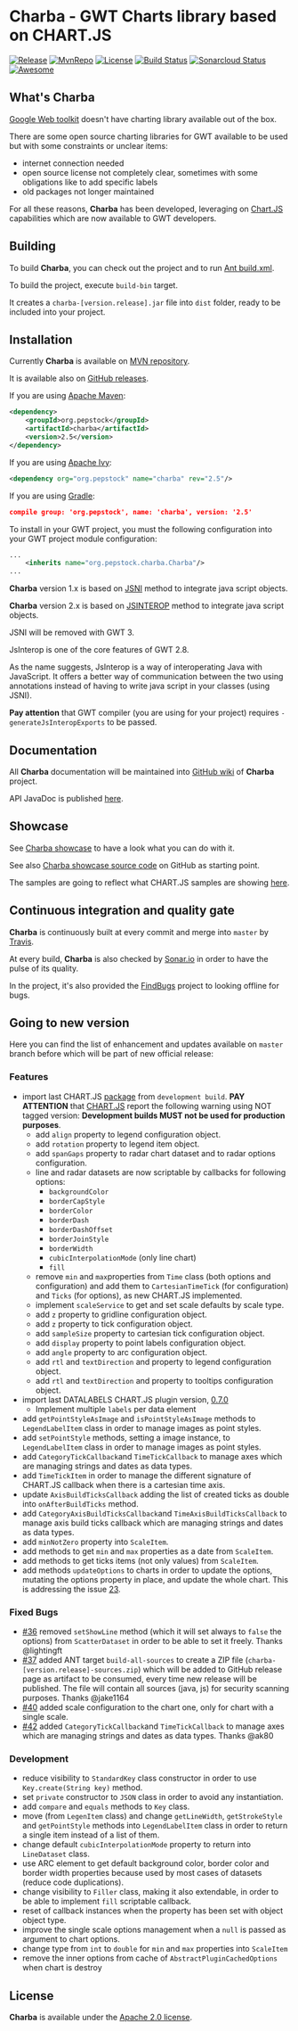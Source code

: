 Charba - GWT Charts library based on CHART.JS
===============================================

[![Release](https://img.shields.io/github/release/pepstock-org/Charba.svg)](https://github.com/pepstock-org/Charba/releases/latest) [![MvnRepo](https://maven-badges.herokuapp.com/maven-central/org.pepstock/charba/badge.svg)](https://mvnrepository.com/artifact/org.pepstock/charba) [![License](https://img.shields.io/github/license/pepstock-org/Charba.svg)](https://github.com/pepstock-org/Charba/blob/master/LICENSE-2.0.txt) [![Build Status](https://travis-ci.com/pepstock-org/Charba.svg?branch=master)](https://travis-ci.com/pepstock-org/Charba) [![Sonarcloud Status](https://sonarcloud.io/api/project_badges/measure?project=pepstock-org_Charba&metric=alert_status)](https://sonarcloud.io/dashboard?id=pepstock-org_Charba) [![Awesome](https://awesome.re/badge-flat2.svg)](https://github.com/chartjs/awesome)

What's Charba
--------

[Google Web toolkit](http://www.gwtproject.org/) doesn't have charting library available out of the box.

There are some open source charting libraries for GWT available to be used but with some constraints or unclear items:

 * internet connection needed
 * open source license not completely clear, sometimes with some obligations like to add specific labels
 * old packages not longer maintained

For all these reasons, **Charba** has been developed, leveraging on [Chart.JS](http://www.chartjs.org/) capabilities which are now available to GWT developers.
    
Building
--------

To build **Charba**, you can check out the project and to run [Ant build.xml](https://github.com/pepstock-org/Charba/blob/master/build.xml).

To build the project, execute `build-bin` target.

It creates a `charba-[version.release].jar` file into `dist` folder, ready to be included into your project.

Installation
------------

Currently **Charba** is available on [MVN repository](https://mvnrepository.com/artifact/org.pepstock/charba).

It is available also on [GitHub releases](https://github.com/pepstock-org/Charba/releases).

If you are using [Apache Maven](https://maven.apache.org/):

```xml
<dependency>
    <groupId>org.pepstock</groupId>
    <artifactId>charba</artifactId>
    <version>2.5</version>
</dependency>
```

If you are using [Apache Ivy](http://ant.apache.org/ivy/):

```xml
<dependency org="org.pepstock" name="charba" rev="2.5"/>
```

If you are using [Gradle](https://gradle.org/):

```json
compile group: 'org.pepstock', name: 'charba', version: '2.5'
```

To install in your GWT project, you must the following configuration into your GWT project module configuration:

```xml
...
    <inherits name="org.pepstock.charba.Charba"/>
...
```

**Charba** version 1.x is based on [JSNI](http://www.gwtproject.org/doc/latest/DevGuideCodingBasicsJSNI.html) method to integrate java script objects. 

**Charba** version 2.x is based on [JSINTEROP](http://www.gwtproject.org/doc/latest/DevGuideCodingBasicsJsInterop.html) method to integrate java script objects.

JSNI will be removed with GWT 3.

JsInterop is one of the core features of GWT 2.8. 

As the name suggests, JsInterop is a way of interoperating Java with JavaScript. It offers a better way of communication between the two using annotations instead of having to write java script in your classes (using JSNI).

**Pay attention** that GWT compiler (you are using for your project) requires `-generateJsInteropExports` to be passed.

Documentation
-------------

All **Charba** documentation will be maintained into [GitHub wiki](https://github.com/pepstock-org/Charba/wiki) of **Charba** project.

API JavaDoc is published [here](http://www.pepstock.org/Charba/2.5/index.html).

Showcase
--------

See [Charba showcase](http://www.pepstock.org/Charba-Showcase/Charba_Showcase.html) to have a look what you can do with it.

See also [Charba showcase source code](https://github.com/pepstock-org/Charba-Showcase) on GitHub as starting point.

The samples are going to reflect what CHART.JS samples are showing [here](http://www.chartjs.org/samples/latest/).

Continuous integration and quality gate
---------------------------------------

**Charba** is continuously built at every commit and merge into `master` by [Travis](https://travis-ci.com/pepstock-org/Charba).

At every build, **Charba** is also checked by [Sonar.io](https://sonarcloud.io/dashboard?id=pepstock-org_Charba) in order to have the pulse of its quality.

In the project, it's also provided the [FindBugs](https://github.com/pepstock-org/Charba/blob/2.5/charba.fbp) project to looking offline for bugs.

Going to new version
-------

Here you can find the list of enhancement and updates available on `master` branch before which will be part of new official release:

### Features
 
 * import last CHART.JS [package](https://www.chartjs.org/dist/master/Chart.bundle.min.js) from `development build`. **PAY ATTENTION** that [CHART.JS](https://www.chartjs.org/docs/latest/developers/#development-releases) report the following warning using NOT tagged version: **Development builds MUST not be used for production purposes**.
    * add `align` property to legend configuration object. 
    * add `rotation` property to legend item object.
    * add `spanGaps` property to radar chart dataset and to radar options configuration.
    * line and radar datasets are now scriptable by callbacks for following options:
       * `backgroundColor`
       * `borderCapStyle`
       * `borderColor`
       * `borderDash`
       * `borderDashOffset`
       * `borderJoinStyle`
       * `borderWidth`
       * `cubicInterpolationMode` (only line chart)
       * `fill`
    * remove `min` and `max`properties from `Time` class (both options and configuration) and add them to `CartesianTimeTick` (for configuration) and `Ticks` (for options), as new CHART.JS implemented.
    * implement `scaleService` to get and set scale defaults by scale type.  
    * add `z` property to gridline configuration object.
    * add `z` property to tick configuration object.
    * add `sampleSize` property to cartesian tick configuration object.
    * add `display` property to point labels configuration object.
    * add `angle` property to arc configuration object.
    * add `rtl` and `textDirection` and property to legend configuration object.
    * add `rtl` and `textDirection` and property to tooltips configuration object.
 * import last DATALABELS CHART.JS plugin version, [0.7.0](https://github.com/chartjs/chartjs-plugin-datalabels/releases/tag/v0.7.0)
    * Implement multiple `labels` per data element  
 * add `getPointStyleAsImage` and `isPointStyleAsImage` methods to `LegendLabelItem` class in order to manage images as point styles.
 * add `setPointStyle` methods, setting a image instance, to `LegendLabelItem` class in order to manage images as point styles.
 * add `CategoryTickCallback`and `TimeTickCallback` to manage axes which are managing strings and dates as data types. 
 * add `TimeTickItem` in order to manage the different signature of CHART.JS callback when there is a cartesian time axis.
 * update `AxisBuildTicksCallback` adding the list of created ticks as double into `onAfterBuildTicks` method.
 * add `CategoryAxisBuildTicksCallback`and `TimeAxisBuildTicksCallback` to manage axis build ticks callback which are managing strings and dates as data types.
 * add `minNotZero` property into `ScaleItem`.
 * add methods to get `min` and `max` properties as a date from `ScaleItem`.
 * add methods to get ticks items (not only values) from `ScaleItem`.
 * add methods `updateOptions` to charts in order to update the options, mutating the options property in place, and update the whole chart. This is addressing the issue [23](https://github.com/pepstock-org/Charba/issues/23).

### Fixed Bugs

 * [#36](https://github.com/pepstock-org/Charba/issues/36) removed `setShowLine` method (which it will set always to `false` the options) from `ScatterDataset` in order to be able to set it freely. Thanks @lightingft
 * [#37](https://github.com/pepstock-org/Charba/issues/37) added ANT target `build-all-sources` to create a ZIP file (`charba-[version.release]-sources.zip`) which will be added to GitHub release page as artifact to be consumed, every time new release will be published. The file will contain all sources (java, js) for security scanning purposes. Thanks @jake1164
 * [#40](https://github.com/pepstock-org/Charba/issues/40) added scale configuration to the chart one, only for chart with a single scale.
 * [#42](https://github.com/pepstock-org/Charba/issues/42) added `CategoryTickCallback`and `TimeTickCallback` to manage axes which are managing strings and dates as data types. Thanks @ak80 
 
### Development

 * reduce visibility to `StandardKey` class constructor in order to use `Key.create(String key)` method.
 * set `private` constructor to `JSON` class in order to avoid any instantiation.
 * add `compare` and `equals` methods to `Key` class.
 * move (from `LegenItem` class) and change `getLineWidth`, `getStrokeStyle` and `getPointStyle` methods into `LegendLabelItem` class in order to return a single item instead of a list of them.
 * change default `cubicInterpolationMode` property to return into `LineDataset` class.
 * use ARC element to get default background color, border color and border width properties because used by most cases of datasets (reduce code duplications).
 * change visibility to `Filler` class, making it also extendable, in order to be able to implement `fill` scriptable callback.
 * reset of callback instances when the property has been set with object object type.
 * improve the single scale options management when a `null` is passed as argument to chart options.
 * change type from `int` to `double` for `min` and `max` properties into `ScaleItem`
 * remove the inner options from cache of `AbstractPluginCachedOptions` when chart is destroy
 
License
-------

 **Charba** is available under the [Apache 2.0 license](https://www.apache.org/licenses/LICENSE-2.0).
